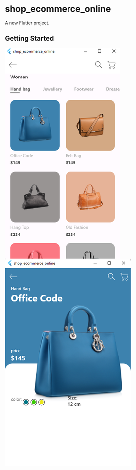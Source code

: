 # shop_ecommerce_online

A new Flutter project.

## Getting Started

![App UI](/ui.png)
![App UI](/detail.png)